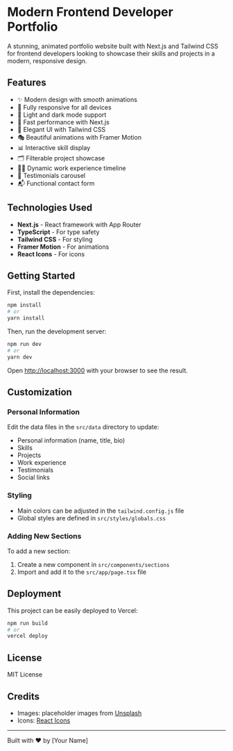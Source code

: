 # Modern Frontend Developer Portfolio

A stunning, animated portfolio website built with Next.js and Tailwind CSS for frontend developers looking to showcase their skills and projects in a modern, responsive design.

## Features

- ✨ Modern design with smooth animations
- 📱 Fully responsive for all devices
- 🌙 Light and dark mode support
- 🚀 Fast performance with Next.js
- 💅 Elegant UI with Tailwind CSS
- 🎭 Beautiful animations with Framer Motion
- 📊 Interactive skill display
- 🗂️ Filterable project showcase
- 👨‍💼 Dynamic work experience timeline
- 💬 Testimonials carousel
- 📬 Functional contact form

## Technologies Used

- **Next.js** - React framework with App Router
- **TypeScript** - For type safety
- **Tailwind CSS** - For styling
- **Framer Motion** - For animations
- **React Icons** - For icons

## Getting Started

First, install the dependencies:

```bash
npm install
# or
yarn install
```

Then, run the development server:

```bash
npm run dev
# or
yarn dev
```

Open [http://localhost:3000](http://localhost:3000) with your browser to see the result.

## Customization

### Personal Information

Edit the data files in the `src/data` directory to update:

- Personal information (name, title, bio)
- Skills
- Projects
- Work experience
- Testimonials
- Social links

### Styling

- Main colors can be adjusted in the `tailwind.config.js` file
- Global styles are defined in `src/styles/globals.css`

### Adding New Sections

To add a new section:

1. Create a new component in `src/components/sections`
2. Import and add it to the `src/app/page.tsx` file

## Deployment

This project can be easily deployed to Vercel:

```bash
npm run build
# or
vercel deploy
```

## License

MIT License

## Credits

- Images: placeholder images from [Unsplash](https://unsplash.com/)
- Icons: [React Icons](https://react-icons.github.io/react-icons/)

---

Built with ❤️ by [Your Name] 